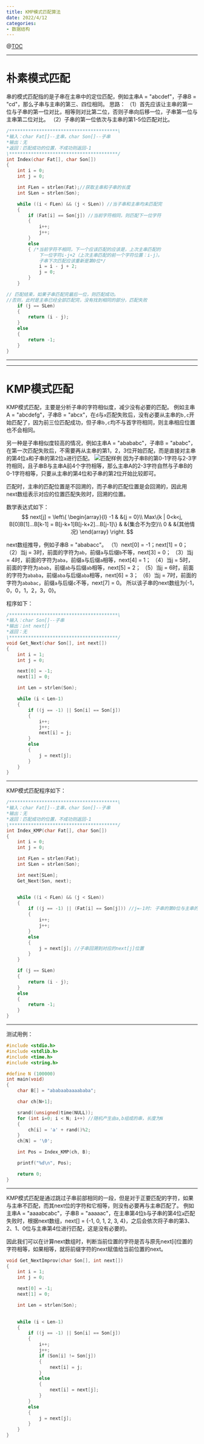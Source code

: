 ```yaml
---
title: KMP模式匹配算法
date: 2022/4/12
categories:
- 数据结构
---
```


@[TOC](目录)

---

# 朴素模式匹配

串的模式匹配指的是子串在主串中的定位匹配，例如主串A = "abcdef"，子串B = "cd"，那么子串与主串的第三、四位相同。
思路：
（1）首先应该让主串的第一位与子串的第一位对比，相等则对比第二位，否则子串向后移一位，子串第一位与主串第二位对比。
（2）子串的第一位依次与主串的第1-5位匹配对比。

```c
/****************************************\
*输入：char Fat[]--主串，char Son[]--子串
*输出：无
*返回：匹配成功的位置，不成功则返回-1
\****************************************/
int Index(char Fat[], char Son[])
{
    int i = 0;
    int j = 0;

    int FLen = strlen(Fat);//获取主串和子串的长度
    int SLen = strlen(Son);

    while ((i < FLen) && (j < SLen)) //当子串和主串均未匹配完
    {
        if (Fat[i] == Son[j]) //当前字符相同，则匹配下一位字符
        {
            i++;
            j++;
        }
        else
        { /*当前字符不相同，下一个应该匹配的应该是，上次主串匹配的
            下一位字符i-j+2（上次主串匹配的前一个字符位置：i-j）。
            子串下次匹配应该重新是第0位*/
            i = i - j + 2;
            j = 0;
        }
    }

// 匹配结束，如果子串匹配完最后一位，则匹配成功。
//否则，此时是主串已经全部匹配完，没有找到相同的部分，匹配失败
    if (j == SLen)
    {
        return (i - j);
    }
    else
    {
        return -1;
    }
}
```

---
---

# KMP模式匹配

KMP模式匹配，主要是分析子串的字符相似度，减少没有必要的匹配。
例如主串A = "abcdefg"，子串B = "abcx"，在`d`与`x`匹配失败后，没有必要从主串的`b,c`开始匹配了，因为前三位匹配成功，但子串`b,c`均不与首字符相同，则主串相应位置也不会相同。

另一种是子串相似度较高的情况，例如主串A = "abababc"，子串B = "ababc"，在第一次匹配失败后，不需要再从主串的第1，2，3位开始匹配，而是直接对主串的第4位`a`和子串的第2位`a`进行匹配。
![匹配样例](https://img-blog.csdnimg.cn/371fe0910f7b469ebf7fef8c4501cc36.png?x-oss-process=image/watermark,type_d3F5LXplbmhlaQ,shadow_50,text_Q1NETiBA6Iul5oKy5rWq,size_20,color_FFFFFF,t_70,g_se,x_16#pic_center)
因为子串B的第0-1字符与2-3字符相同，且子串B与主串A前4个字符相等，那么主串A的2-3字符自然与子串B的0-1字符相等，只要从主串的第4位和子串的第2位开始比较即可。

匹配时，主串的匹配位置是不回溯的，而子串的匹配位置是会回溯的，因此用next数组表示对应的位置匹配失败时，回溯的位置。

数学表达式如下：
$$
next[j] = \left\{
\begin{array}{l}
-1 &   &{j = 0}\\
Max\{k | 0<k<j, B[0]B[1]...B[k-1] = B[j-k+1]B[j-k+2]...B[j-1]\} &   &{集合不为空}\\
0  &   &{其他情况}
\end{array}
\right.
$$

next数组推导，例如子串B = "ababacc"。
（1）next[0] = -1；next[1] = 0；
（2）当j = 3时，前面的字符为`ab`，前缀`a`与后缀`b`不等，next[3] = 0；
（3）当j = 4时，前面的字符为`aba`，前缀`a`与后缀`a`相等，next[4]  = 1；
（4）当j = 5时，前面的字符为`abab`，前缀`ab`与后缀`ab`相等，next[5] = 2；
（5）当j = 6时，前面的字符为`ababa`，前缀`aba`与后缀`aba`相等，next[6]  = 3；
（6）当j = 7时，前面的字符为`ababac`，前缀`a`与后缀`c`不等，next[7] = 0。
所以该子串的next数组为{-1，0，0，1，2，3，0}。


程序如下：
```c
/****************************************\
*输入：char Son[]--子串
*输出：int next[]
*返回：无
\****************************************/
void Get_Next(char Son[], int next[])
{
    int i = 1;
    int j = 0;

    next[0] = -1;
    next[1] = 0;

    int Len = strlen(Son);

    while (i < Len-1)
    {
        if ((j == -1) || Son[i] == Son[j])
        {
            i++;
            j++;
            next[i] = j;
        }
        else
        {
            j = next[j];
        }
    }
}
```

---

KMP模式匹配程序如下：
```c
/****************************************\
*输入：char Fat[]--主串，char Son[]--子串
*输出：无
*返回：匹配成功的位置，不成功则返回-1
\****************************************/
int Index_KMP(char Fat[], char Son[])
{
    int i = 0;
    int j = 0;

    int FLen = strlen(Fat);
    int SLen = strlen(Son);

    int next[SLen];
    Get_Next(Son, next);


    while ((i < FLen) && (j < SLen))
    {
        if ((j == -1) || (Fat[i] == Son[j])) //j=-1时: 子串的第0位与主串的第i位匹配失败，继续与主串的第i+1位匹配
        {
            i++;
            j++;
        }
        else
        {
            j = next[j]; //子串回溯到对应的next[j]位置
        }
    }

    if (j == SLen)
    {
        return (i - j);
    }
    else
    {
        return -1;
    }
}
```

---

测试用例：
```c
#include <stdio.h>
#include <stdlib.h>
#include <time.h>
#include <string.h>

#define N (100000)
int main(void)
{
	char B[] = "ababaabaaaababa";

    char ch[N+1];

    srand((unsigned)time(NULL));
    for (int i=0; i < N; i++) //随机产生由a,b组成的串，长度为N
    {
        ch[i] = 'a' + rand()%2;
    }
    ch[N] = '\0';

    int Pos = Index_KMP(ch, B);

    printf("%d\n", Pos);

    return 0;
}
```

---

KMP模式匹配是通过跳过子串前部相同的一段，但是对于正要匹配的字符，如果与主串不匹配，而其next位的字符和它相等，则没有必要再与主串匹配了。
例如主串A = "aaaabcabc"，子串B = "aaaaac"，在主串第4位`b`与子串的第4位`a`匹配失败时，根据next数组，next[] = {-1, 0, 1, 2, 3, 4}，之后会依次将子串的第3、2、1、0位与主串第4位进行匹配，这是没有必要的。

因此我们可以在计算next数组时，判断当前位置的字符是否与原先next[i]位置的字符相等，如果相等，就将前缀字符的next赋值给当前位置的next。

```c
void Get_NextImprov(char Son[], int next[])
{
    int i = 1;
    int j = 0;

    next[0] = -1;
    next[1] = 0;

    int Len = strlen(Son);

   
    while (i < Len-1)
    {
        if ((j == -1) || Son[i] == Son[j])
        {
            i++;
            j++;
            if (Son[i] != Son[j])
            {
                next[i] = j;
            }
            else
            {
                next[i] = next[j];
            }
        }
        else
        {
            j = next[j];
        }
    }
}
```